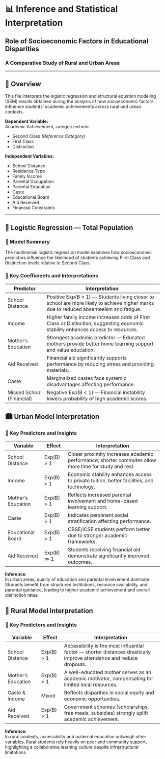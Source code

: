 # 📊 Inference and Statistical Interpretation  
## Role of Socioeconomic Factors in Educational Disparities  
### A Comparative Study of Rural and Urban Areas

---

## 🧠 Overview  
This file interprets the logistic regression and structural equation modeling (SEM) results obtained during the analysis of how socioeconomic factors influence students’ academic achievements across rural and urban contexts.

**Dependent Variable:**  
Academic Achievement, categorized into:  
- Second Class *(Reference Category)*  
- First Class  
- Distinction  

**Independent Variables:**  
- School Distance  
- Residence Type  
- Family Income  
- Parental Occupation  
- Parental Education  
- Caste  
- Educational Board  
- Aid Received  
- Financial Constraints  

---

## 🧩 Logistic Regression — Total Population  

### 🔹 Model Summary  
The multinomial logistic regression model examines how socioeconomic predictors influence the likelihood of students achieving First Class and Distinction levels relative to Second Class.

### 🔹 Key Coefficients and Interpretations  

| Predictor                     | Interpretation |
|------------------------------|----------------|
| School Distance              | Positive Exp(B > 1) — Students living closer to school are more likely to achieve higher marks due to reduced absenteeism and fatigue. |
| Income                       | Higher family income increases odds of First Class or Distinction, suggesting economic stability enhances access to resources. |
| Mother’s Education           | Strongest academic predictor — Educated mothers provide better home learning support and value education. |
| Aid Received                 | Financial aid significantly supports performance by reducing stress and providing materials. |
| Caste                        | Marginalized castes face systemic disadvantages affecting performance. |
| Missed School (Financial)    | Negative Exp(B < 1) — Financial instability lowers probability of high academic scores. |


## 🏙️ Urban Model Interpretation

### 🔹 Key Predictors and Insights

| Variable           | Effect       | Interpretation |
|--------------------|--------------|----------------|
| School Distance     | Exp(B) > 1   | Closer proximity increases academic performance; shorter commutes allow more time for study and rest. |
| Income              | Exp(B) > 1   | Economic stability enhances access to private tuition, better facilities, and technology. |
| Mother’s Education  | Exp(B) > 1   | Reflects increased parental involvement and home-based learning support. |
| Caste               | Exp(B) > 1   | Indicates persistent social stratification affecting performance. |
| Educational Board   | Exp(B) > 1   | CBSE/ICSE students perform better due to stronger academic frameworks. |
| Aid Received        | Exp(B) ≫ 1   | Students receiving financial aid demonstrate significantly improved outcomes. |

**Inference:**  
In urban areas, quality of education and parental involvement dominate. Students benefit from structured institutions, resource availability, and parental guidance, leading to higher academic achievement and overall distinction rates.


## 🌾 Rural Model Interpretation

### 🔹 Key Predictors and Insights

| Variable           | Effect       | Interpretation |
|--------------------|--------------|----------------|
| School Distance     | Exp(B) > 1   | Accessibility is the most influential factor — shorter distances drastically improve attendance and reduce dropouts. |
| Mother’s Education  | Exp(B) > 1   | A well-educated mother serves as an academic motivator, compensating for limited local resources. |
| Caste & Income      | Mixed        | Reflects disparities in social equity and economic opportunities. |
| Aid Received        | Exp(B) > 1   | Government schemes (scholarships, free meals, subsidies) strongly uplift academic achievement. |

**Inference:**  
In rural contexts, accessibility and maternal education outweigh other variables. Rural students rely heavily on peer and community support, highlighting a collaborative learning culture despite infrastructural limitations.
